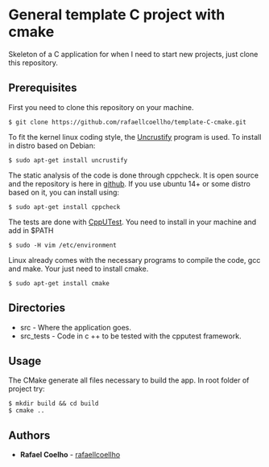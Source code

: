 # General template C project with cmake

Skeleton of a C application for when I need to start new projects, just clone
this repository.

## Prerequisites

First you need to clone this repository on your machine.

```
$ git clone https://github.com/rafaellcoellho/template-C-cmake.git
```

To fit the kernel linux coding style, the
[Uncrustify](https://github.com/uncrustify/uncrustify) program is used. To
install in distro based on Debian:

```
$ sudo apt-get install uncrustify
```

The static analysis of the code is done through cppcheck. It is open source and
the repository is here in [github](https://github.com/danmar/cppcheck). If you
use ubuntu 14+ or some distro based on it, you can install using:

```
$ sudo apt-get install cppcheck
```

The tests are done with [CppUTest](https://github.com/cpputest/cpputest). You
need to install in your machine and add in $PATH

```
$ sudo -H vim /etc/environment
```

Linux already comes with the necessary programs to compile the code, gcc and
make. Your just need to install cmake.

```
$ sudo apt-get install cmake
```

## Directories

- src - Where the application goes.
- src_tests - Code in c ++ to be tested with the cpputest framework.

## Usage

The CMake generate all files necessary to build the app. In root folder of
project try:

```
$ mkdir build && cd build
$ cmake ..
```

## Authors

* **Rafael Coelho** - [rafaellcoellho](https://github.com/rafaellcoellho)
